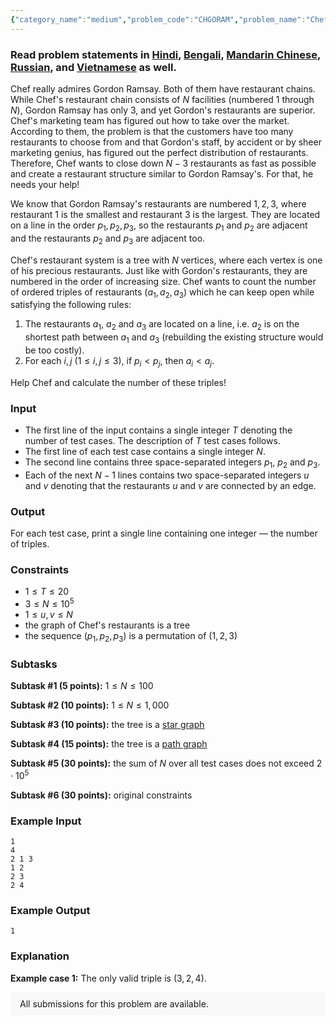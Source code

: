 ```yaml
---
{"category_name":"medium","problem_code":"CHGORAM","problem_name":"Chef and Gordon Ramsay","problemComponents":{"constraints":"","constraintsState":false,"subtasks":"","subtasksState":false,"inputFormat":"","inputFormatState":false,"outputFormat":"","outputFormatState":false,"sampleTestCases":{"0":{"id":1,"input":"1\r\n4\r\n2 1 3\r\n1 2\r\n2 3\r\n2 4","output":1,"explanation":"**Example case 1:** The only valid triple is $(3, 2, 4)$.","isDeleted":false}}},"video_editorial_url":"","languages_supported":{"0":"CPP14","1":"C","2":"JAVA","3":"PYTH 3.6","4":"PYTH","5":"PYP3","6":"CS2","7":"ADA","8":"PYPY","9":"TEXT","10":"PAS fpc","11":"NODEJS","12":"RUBY","13":"PHP","14":"GO","15":"HASK","16":"TCL","17":"PERL","18":"SCALA","19":"LUA","20":"kotlin","21":"BASH","22":"JS","23":"LISP sbcl","24":"rust","25":"PAS gpc","26":"BF","27":"CLOJ","28":"R","29":"D","30":"CAML","31":"FORT","32":"ASM","33":"swift","34":"FS","35":"WSPC","36":"LISP clisp","37":"SQL","38":"SCM guile","39":"PERL6","40":"ERL","41":"CLPS","42":"ICK","43":"NICE","44":"PRLG","45":"ICON","46":"COB","47":"SCM chicken","48":"PIKE","49":"SCM qobi","50":"ST","51":"NEM"},"max_timelimit":2,"source_sizelimit":50000,"problem_author":"sanroylozan","problem_tester":null,"date_added":"19-06-2019","tags":{"0":"aug19","1":"depth","2":"eulerian","3":"fenwick","4":"medium","5":"order","6":"policy","7":"sanroylozan","8":"segment","9":"vijju123"},"problem_difficulty_level":"Medium-Hard","best_tag":"Segment Tree","editorial_url":"https://discuss.codechef.com/problems/CHGORAM","time":{"view_start_date":1565602202,"submit_start_date":1565602202,"visible_start_date":1565602202,"end_date":1735669800},"is_direct_submittable":false,"problemDiscussURL":"https://discuss.codechef.com/search?q=CHGORAM","is_proctored":false,"visitedContests":{},"layout":"problem"}
---
```

### Read problem statements in [Hindi](https://www.codechef.com/download/translated/AUG19/hindi/CHGORAM.pdf), [Bengali](https://www.codechef.com/download/translated/AUG19/bengali/CHGORAM.pdf), [Mandarin Chinese](https://www.codechef.com/download/translated/AUG19/mandarin/CHGORAM.pdf), [Russian](https://www.codechef.com/download/translated/AUG19/russian/CHGORAM.pdf), and [Vietnamese](https://www.codechef.com/download/translated/AUG19/vietnamese/CHGORAM.pdf) as well. 

Chef really admires Gordon Ramsay. Both of them have restaurant chains. While Chef's restaurant chain consists of $N$ facilities (numbered $1$ through $N$), Gordon Ramsay has only $3$, and yet Gordon's restaurants are superior. Chef's marketing team has figured out how to take over the market. According to them, the problem is that the customers have too many restaurants to choose from and that Gordon's staff, by accident or by sheer marketing genius, has figured out the perfect distribution of restaurants. Therefore, Chef wants to close down $N-3$ restaurants as fast as possible and create a restaurant structure similar to Gordon Ramsay's. For that, he needs your help!

We know that Gordon Ramsay's restaurants are numbered $1, 2, 3$, where restaurant $1$ is the smallest and restaurant $3$ is the largest. They are located on a line in the order $p_1, p_2, p_3$, so the restaurants $p_1$ and $p_2$ are adjacent and the restaurants $p_2$ and $p_3$ are adjacent too.

Chef's restaurant system is a tree with $N$ vertices, where each vertex is one of his precious restaurants. Just like with Gordon's restaurants, they are numbered in the order of increasing size. Chef wants to count the number of ordered triples of restaurants $(a_1, a_2, a_3)$ which he can keep open while satisfying the following rules:
1. The restaurants $a_1$, $a_2$ and $a_3$ are located on a line, i.e. $a_2$ is on the shortest path between $a_1$ and $a_3$ (rebuilding the existing structure would be too costly).
2. For each $i, j$ ($1 \le i, j \le 3$), if $p_i \lt p_j$, then $a_i \lt a_j$.

Help Chef and calculate the number of these triples!

### Input
- The first line of the input contains a single integer $T$ denoting the number of test cases. The description of $T$ test cases follows.
- The first line of each test case contains a single integer $N$.
- The second line contains three space-separated integers $p_1$, $p_2$ and $p_3$.
- Each of the next $N-1$ lines contains two space-separated integers $u$ and $v$ denoting that the restaurants $u$ and $v$ are connected by an edge.

### Output
For each test case, print a single line containing one integer ― the number of triples.

### Constraints 
- $1 \le T \le 20$
- $3 \le N \le 10^5$
- $1 \le u, v \le N$
- the graph of Chef's restaurants is a tree
- the sequence $(p_1, p_2, p_3)$ is a permutation of $(1, 2, 3)$

### Subtasks
**Subtask #1 (5 points):** $1 \le N \le 100$

**Subtask #2 (10 points):** $1 \le N \le 1,000$

**Subtask #3 (10 points):** the tree is a [star graph](http://mathworld.wolfram.com/StarGraph.html)

**Subtask #4 (15 points):** the tree is a [path graph](http://mathworld.wolfram.com/PathGraph.html)

**Subtask #5 (30 points):** the sum of $N$ over all test cases does not exceed $2 \cdot 10^5$

**Subtask #6 (30 points):** original constraints

### Example Input
```
1
4
2 1 3
1 2
2 3
2 4
```

### Example Output
```
1
```

### Explanation
**Example case 1:** The only valid triple is $(3, 2, 4)$.

<aside style='background: #f8f8f8;padding: 10px 15px;'><div>All submissions for this problem are available.</div></aside>